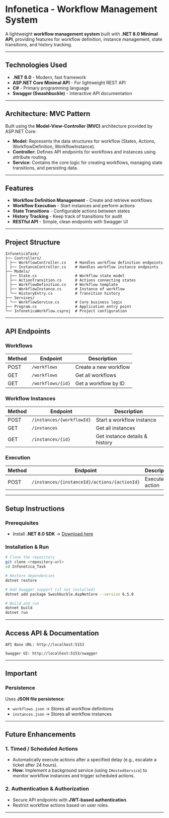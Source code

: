 # Infonetica - Workflow Management System

A lightweight **workflow management system** built with **.NET 8.0 Minimal API**, providing features for workflow definition, instance management, state transitions, and history tracking.

---

## Technologies Used
- **.NET 8.0** - Modern, fast framework
- **ASP.NET Core Minimal API** - For lightweight REST API
- **C#** - Primary programming language
- **Swagger (Swashbuckle)** - Interactive API documentation

---

## Architecture: MVC Pattern
Built using the **Model-View-Controller (MVC)** architecture provided by ASP.NET Core:
- **Model:** Represents the data structures for workflow (States, Actions, WorkflowDefinition, WorkflowInstance).
- **Controller:** Defines API endpoints for workflows and instances using attribute routing.
- **Service:** Contains the core logic for creating workflows, managing state transitions, and persisting data.

---

## Features
- **Workflow Definition Management** - Create and retrieve workflows
- **Workflow Execution** - Start instances and perform actions
- **State Transitions** - Configurable actions between states
- **History Tracking** - Keep track of transitions for audit
- **RESTful API** - Simple, clean endpoints with Swagger UI

---

## Project Structure
```
InfoneticaTask/
├── Controllers/
│ ├── WorkflowController.cs    # Handles workflow definition endpoints
│ ├── InstanceController.cs    # Handles workflow instance endpoints
├── Models/
│ ├── State.cs                 # Workflow state model
│ ├── ActionTransition.cs      # Actions connecting states
│ ├── WorkflowDefinition.cs    # Workflow template
│ ├── WorkflowInstance.cs      # Instance of workflow
│ └── HistoryEntry.cs          # Transition history
├── Services/
│ └── WorkflowService.cs       # Core business logic
├── Program.cs                 # Application entry point
└── InfoneticaWorkflow.csproj  # Project configuration
```

---

## API Endpoints

### **Workflows**
| Method | Endpoint         | Description                   |
|--------|------------------|-------------------------------|
| POST   | `/workflows`     | Create a new workflow        |
| GET    | `/workflows`     | Get all workflows            |
| GET    | `/workflows/{id}`| Get a workflow by ID         |

### **Workflow Instances**
| Method | Endpoint                   | Description                    |
|--------|---------------------------|--------------------------------|
| POST   | `/instances/{workflowId}`| Start a workflow instance      |
| GET    | `/instances`             | Get all instances             |
| GET    | `/instances/{id}`        | Get instance details & history|

### **Execution**
| Method | Endpoint                                   | Description                 |
|--------|-------------------------------------------|-----------------------------|
| POST   | `/instances/{instanceId}/actions/{actionId}`| Execute an action          |

---

## Setup Instructions

### Prerequisites
- Install **.NET 8.0 SDK** → [Download here](https://dotnet.microsoft.com/en-us/download)

### Installation & Run
```bash
# Clone the repository
git clone <repository-url>
cd Infonetica_Task

# Restore dependencies
dotnet restore

# Add Swagger support (if not installed)
dotnet add package Swashbuckle.AspNetCore --version 6.5.0

# Build and run
dotnet build
dotnet run
```
---

## Access API & Documentation

    API Base URL: http://localhost:5153

    Swagger UI: http://localhost:5153/swagger

---

## Important

### Persistence
Uses **JSON file persistence**:
- `workflows.json` → Stores all workflow definitions
- `instances.json` → Stores all workflow instances

---

## Future Enhancements

### **1. Timed / Scheduled Actions**
- Automatically execute actions after a specified delay (e.g., escalate a ticket after 24 hours).
- **How:** Implement a background service (using `IHostedService`) to monitor workflow instances and trigger scheduled actions.

### **2. Authentication & Authorization**
- Secure API endpoints with **JWT-based authentication**.
- Restrict workflow actions based on user roles.

---
